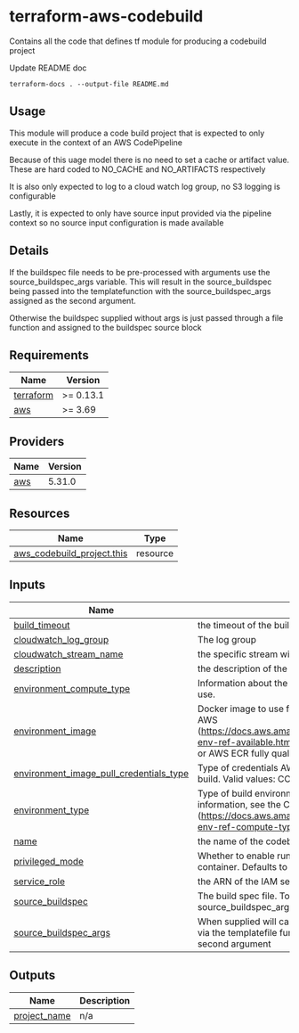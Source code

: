 <!-- BEGIN_TF_DOCS -->
# terraform-aws-codebuild

Contains all the code that defines tf module for producing a codebuild project

Update README doc

`terraform-docs . --output-file README.md`

## Usage

This module will produce a code build project that is expected to only execute in the context of an AWS CodePipeline

Because of this uage model there is no need to set a cache or artifact value. These are hard coded to NO\_CACHE and NO\_ARTIFACTS respectively

It is also only expected to log to a cloud watch log group, no S3 logging is configurable

Lastly, it is expected to only have source input provided via the pipeline context so no source input configuration is made available

## Details

If the buildspec file needs to be pre-processed with arguments use the source\_buildspec\_args variable. This will result in the source\_buildspec being passed into the templatefunction with the source\_buildspec\_args assigned as the second argument.

Otherwise the buildspec supplied without args is just passed through a file function and assigned to the buildspec source block

## Requirements

| Name | Version |
|------|---------|
| <a name="requirement_terraform"></a> [terraform](#requirement\_terraform) | >= 0.13.1 |
| <a name="requirement_aws"></a> [aws](#requirement\_aws) | >= 3.69 |

## Providers

| Name | Version |
|------|---------|
| <a name="provider_aws"></a> [aws](#provider\_aws) | 5.31.0 |

## Resources

| Name | Type |
|------|------|
| [aws_codebuild_project.this](https://registry.terraform.io/providers/hashicorp/aws/latest/docs/resources/codebuild_project) | resource |

## Inputs

| Name | Description | Type | Default | Required |
|------|-------------|------|---------|:--------:|
| <a name="input_build_timeout"></a> [build\_timeout](#input\_build\_timeout) | the timeout of the build, expressed in seconds | `number` | `5` | no |
| <a name="input_cloudwatch_log_group"></a> [cloudwatch\_log\_group](#input\_cloudwatch\_log\_group) | The log group | `string` | n/a | yes |
| <a name="input_cloudwatch_stream_name"></a> [cloudwatch\_stream\_name](#input\_cloudwatch\_stream\_name) | the specific stream within the log group | `string` | n/a | yes |
| <a name="input_description"></a> [description](#input\_description) | the description of the codebuild project | `string` | n/a | yes |
| <a name="input_environment_compute_type"></a> [environment\_compute\_type](#input\_environment\_compute\_type) | Information about the compute resources the build project will use. | `string` | n/a | yes |
| <a name="input_environment_image"></a> [environment\_image](#input\_environment\_image) | Docker image to use for this build project. Valid values are from AWS (https://docs.aws.amazon.com/codebuild/latest/userguide/build-env-ref-available.html), Docker Hub (https://hub.docker.com/) or AWS ECR fully qualifed | `string` | n/a | yes |
| <a name="input_environment_image_pull_credentials_type"></a> [environment\_image\_pull\_credentials\_type](#input\_environment\_image\_pull\_credentials\_type) | Type of credentials AWS CodeBuild uses to pull images in your build. Valid values: CODEBUILD, SERVICE\_ROLE | `string` | n/a | yes |
| <a name="input_environment_type"></a> [environment\_type](#input\_environment\_type) | Type of build environment to use for related builds. For additional information, see the CodeBuild User Guide (https://docs.aws.amazon.com/codebuild/latest/userguide/build-env-ref-compute-types.html) | `string` | n/a | yes |
| <a name="input_name"></a> [name](#input\_name) | the name of the codebuild project | `string` | n/a | yes |
| <a name="input_privileged_mode"></a> [privileged\_mode](#input\_privileged\_mode) | Whether to enable running the Docker daemon inside a Docker container. Defaults to true. | `bool` | `true` | no |
| <a name="input_service_role"></a> [service\_role](#input\_service\_role) | the ARN of the IAM service role used by the codebuild project | `string` | n/a | yes |
| <a name="input_source_buildspec"></a> [source\_buildspec](#input\_source\_buildspec) | The build spec file. To have it pre-processed be sure to include source\_buildspec\_args | `string` | n/a | yes |
| <a name="input_source_buildspec_args"></a> [source\_buildspec\_args](#input\_source\_buildspec\_args) | When supplied will cause the source\_buildspec to be procssed via the templatefile function, where this variable will serve as the second argument | `map(string)` | `{}` | no |

## Outputs

| Name | Description |
|------|-------------|
| <a name="output_project_name"></a> [project\_name](#output\_project\_name) | n/a |
<!-- END_TF_DOCS -->